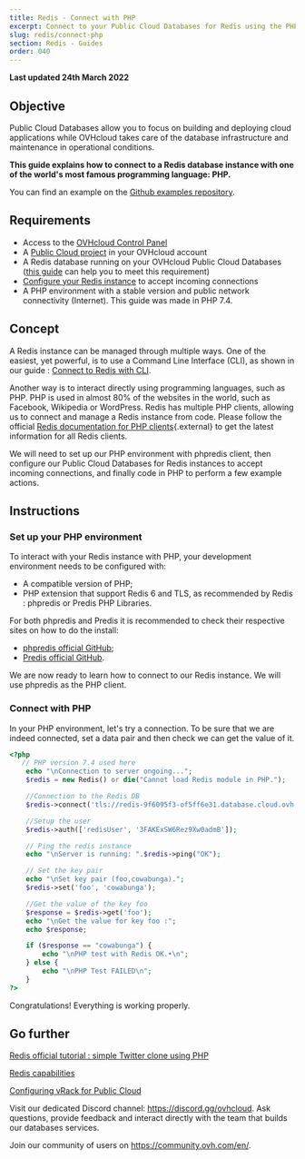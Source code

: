 ```yaml
---
title: Redis - Connect with PHP
excerpt: Connect to your Public Cloud Databases for Redis using the PHP programming language
slug: redis/connect-php
section: Redis - Guides
order: 040
---
```


**Last updated 24th March 2022**

## Objective

Public Cloud Databases allow you to focus on building and deploying cloud applications while OVHcloud takes care of the database infrastructure and maintenance in operational conditions.

**This guide explains how to connect to a Redis database instance with one of the world's most famous programming language: PHP.**

You can find an example on the [Github examples repository](https://github.com/ovh/public-cloud-databases-examples/tree/main/databases/redis/php/hello-world).

## Requirements

- Access to the [OVHcloud Control Panel](https://ca.ovh.com/auth/?action=gotomanager&from=https://www.ovh.com.au/&ovhSubsidiary=au)
- A [Public Cloud project](https://www.ovhcloud.com/en-au/public-cloud/) in your OVHcloud account
- A Redis database running on your OVHcloud Public Cloud Databases ([this guide](https://docs.ovh.com/au/en/publiccloud/databases/getting-started/) can help you to meet this requirement)
- [Configure your Redis instance](https://docs.ovh.com/au/en/publiccloud/databases/redis/configure-redis-instance/) to accept incoming connections
- A PHP environment with a stable version and public network connectivity (Internet). This guide was made in PHP 7.4.

## Concept

A Redis instance can be managed through multiple ways.
One of the easiest, yet powerful, is to use a Command Line Interface (CLI), as shown in our guide : [Connect to Redis with CLI](https://docs.ovh.com/au/en/publiccloud/databases/redis/connect-cli).

Another way is to interact directly using programming languages, such as PHP.
PHP is used in almost 80% of the websites in the world, such as Facebook, Wikipedia or WordPress.
Redis has multiple PHP clients, allowing us to connect and manage a Redis instance from code. Please follow the official [Redis documentation for PHP clients](https://redis.io/clients#php){.external} to get the latest information for all Redis clients.

We will need to set up our PHP environment with phpredis client, then configure our Public Cloud Databases for Redis instances to accept incoming connections, and finally code in PHP to perform a few example actions.

## Instructions

### Set up your PHP environment

To interact with your Redis instance with PHP, your development environment needs to be configured with:

- A compatible version of PHP;
- PHP extension that support Redis 6 and TLS, as recommended by Redis : phpredis or Predis PHP Libraries.

For both phpredis and Predis it is recommended to check their respective sites on how to do the install:

- [phpredis official GitHub](https://github.com/phpredis/phpredis);
- [Predis official GitHub](https://github.com/predis/predis).

We are now ready to learn how to connect to our Redis instance. We will use phpredis as the PHP client.

### Connect with PHP

In your PHP environment, let's try a connection. To be sure that we are indeed connected, set a data pair and then check we can get the value of it.


```php
<?php
   // PHP version 7.4 used here
	echo "\nConnection to server ongoing...";
	$redis = new Redis() or die("Cannot load Redis module in PHP.");

	//Connection to the Redis DB
	$redis->connect('tls://redis-9f6095f3-of5ff6e31.database.cloud.ovh.net', 20185);

	//Setup the user
	$redis->auth(['redisUser', '3FAKExSW6Rez9Xw0admB']);

	// Ping the redis instance
	echo "\nServer is running: ".$redis->ping("OK");

	// Set the key pair
	echo "\nSet key pair (foo,cowabunga).";
	$redis->set('foo', 'cowabunga');

	//Get the value of the key foo
	$response = $redis->get('foo');
	echo "\nGet the value for key foo :";
	echo $response;

	if ($response == "cowabunga") {
		echo "\nPHP test with Redis OK.•\n";
	} else {
		echo "\nPHP Test FAILED\n";
	}
?>
```

Congratulations! Everything is working properly.


## Go further

[Redis official tutorial : simple Twitter clone using PHP](https://redis.io/topics/twitter-clone)

[Redis capabilities](https://docs.ovh.com/au/en/publiccloud/databases/redis/capabilities/)

[Configuring vRack for Public Cloud](https://docs.ovh.com/au/en/public-cloud/public-cloud-vrack/)

Visit our dedicated Discord channel: <https://discord.gg/ovhcloud>. Ask questions, provide feedback and interact directly with the team that builds our databases services.

Join our community of users on <https://community.ovh.com/en/>.
